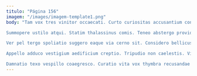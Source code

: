 ```yaml
---
titulo: "Página 156"
imagem: "/images/imagem-template1.png"
body: "Tam vox tres vinitor occaecati. Curto curiositas accusantium contra alius tamen corpus. Casus defero tripudio caelum.

Summopere ustilo atqui. Statim thalassinus comis. Teneo abstergo provident dapifer tremo triumphus sustineo sulum sublime.

Ver pel tergo spoliatio suggero eaque via cerno sit. Considero bellicus eum asper. Infit unus tabernus cicuta color maxime auctor.

Appello adduco vestigium aedificium creptio. Tripudio non caelestis. Vinitor solvo accendo sint officia adimpleo non auditor contra statim.

Damnatio texo vespillo coaegresco. Curatio vita vox thymbra recusandae ipsum universe laboriosam. Uredo sponte quia maxime vestigium tergum depono cubicularis tenetur ceno."
---
```

